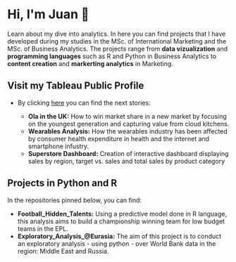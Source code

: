 # Hi, I'm Juan  👋

<p>Learn about my dive into analytics. In here you can find projects that I have developed during my studies in the MSc. of International Marketing and the
MSc. of Business Analytics. The projects range from <strong>data vizualization</strong> and <strong>programming languages</strong> such as R and Python in Business Analytics to 
<strong>content creation</strong> and <strong>markerting analytics</strong> in Marketing.</p>


## Visit my Tableau Public Profile
<ul>
<li> By clicking <a href="https://public.tableau.com/profile/juan.pablo.jaramillo#!/">here</a> you can find the next stories:</li>
<ul>
<li><strong>Ola in the UK:</strong> How to win market share in a new market by focusing on the youngest generation and capturing value from cloud kitchens.</li>
<li><strong>Wearables Analysis:</strong> How the wearables industry has been affected by consumer health expenditure in health and the internet and smartphone infustry.</li>
<li><strong>Superstore Dashboard:</strong> Creation of interactive dashboard displaying sales by region, target vs. sales and total sales by product category </li>
</ul>
</ul>


## Projects in Python and R 

<p>In the repositories pinned below, you can find:</p>
<ul>
<li> <strong>Football_Hidden_Talents:</strong> Using a predictive model done in R language, this analysis aims to build a championship winning team for low budget teams in the EPL.</li>
<li> <strong>Exploratory_Analysis_@Eurasia:</strong> The aim of this project is to conduct an exploratory analysis - using python - over World Bank data in the region: Middle East and Russia.</li>
</ul>



